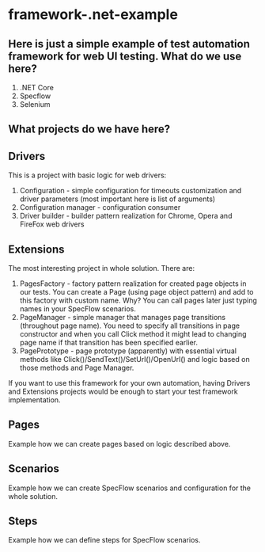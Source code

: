 # framework-.net-example

Here is just a simple example of test automation framework for web UI testing.
What do we use here?
-
1. .NET Core 
2. Specflow
3. Selenium

What projects do we have here?
-
Drivers
-
This is a project with basic logic for web drivers:
1. Configuration - simple configuration for timeouts customization and driver parameters (most important here is list of arguments)
2. Configuration manager - configuration consumer
3. Driver builder - builder pattern realization for Chrome, Opera and FireFox web drivers

Extensions
-
The most interesting project in whole solution. There are:
1. PagesFactory - factory pattern realization for created page objects in our tests. You can create a Page (using page object pattern) and add to this factory with custom name. Why? You can call pages later just typing names in your SpecFlow scenarios.
2. PageManager - simple manager that manages page transitions (throughout page name). You need to specify all transitions in page constructor and when you call Click method it might lead to changing page name if that transition has been specified earlier.
3. PagePrototype - page prototype (apparently) with essential virtual methods like Click()/SendText()/SetUrl()/OpenUrl() and logic based on those methods and Page Manager.

If you want to use this framework for your own automation, having Drivers and Extensions projects would be enough to start your test framework implementation.

Pages
-
Example how we can create pages based on logic described above.

Scenarios
-
Example how we can create SpecFlow scenarios and configuration for the whole solution.

Steps
-
Example how we can define steps for SpecFlow scenarios.
